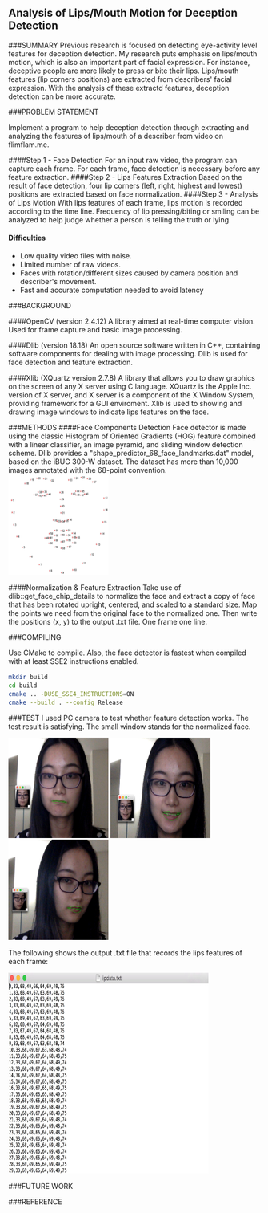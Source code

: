 ## Analysis of Lips/Mouth Motion for Deception Detection

###SUMMARY
Previous research is focused on detecting eye-activity level features for deception detection. My research puts emphasis on lips/mouth motion, which is also an important part of facial expression. For instance, deceptive people are more likely to press or bite their lips. Lips/mouth features (lip corners positions) are extracted from describers' facial expression. With the analysis of these extractd features, deception detection can be more accurate.

###PROBLEM STATEMENT

Implement a program to help deception detection through extracting and analyzing the features of lips/mouth of a describer from video on flimflam.me.

####Step 1 - Face Detection
For an input raw video, the program can capture each frame. For each frame, face detection is necessary before any feature extraction.
####Step 2 - Lips Features Extraction
Based on the result of face detection, four lip corners (left, right, highest and lowest) positions are extracted based on face normalization.
####Step 3 - Analysis of Lips Motion
With lips features of each frame, lips motion is recorded according to the time line. Frequency of lip pressing/biting or smiling can be analyzed to help judge whether a person is telling the truth or lying. 
#### Difficulties
* Low quality video files with noise.
* Limited number of raw videos.
* Faces with rotation/different sizes caused by camera position and describer's movement.
* Fast and accurate computation needed to avoid latency

###BACKGROUND

####OpenCV (version 2.4.12)
A library aimed at real-time computer vision. Used for frame capture and basic image processing.

####Dlib (version 18.18)
An open source software written in C++, containing software components for dealing with image processing. Dlib is used for face detection and feature extraction.

####Xlib (XQuartz version 2.7.8)
A library that allows you to draw graphics on the screen of any X server using C language. XQuartz is the Apple Inc. version of X server, and X server is a component of the  X Window System, providing framework for a GUI enviroment. Xlib is used to showing and drawing image windows to indicate lips features on the face.

###METHODS
####Face Components Detection
Face detector is made using the classic Histogram of Oriented Gradients (HOG) feature combined with a linear classifier, an image pyramid,
and sliding window detection scheme. Dlib provides a "shape_predictor_68_face_landmarks.dat" model, based on the iBUG 300-W dataset. The dataset has more than 10,000 images annotated with the 68-point convention.
<img src="https://raw.githubusercontent.com/aaron7777/lipfeatures/master/pic/figure_68_markup.jpg" width="200px" height="200px">

####Normalization & Feature Extraction
Take use of dlib::get_face_chip_details to normalize the face and extract a copy of face that has been rotated upright, centered, and scaled to a standard size. Map the points we need from the original face to the normalized one. Then write the positions (x, y) to the output .txt file. One frame one line.

###COMPILING

Use CMake to compile. Also, the face detector is fastest when compiled with at least SSE2 instructions enabled.

```bash
mkdir build
cd build
cmake .. -DUSE_SSE4_INSTRUCTIONS=ON
cmake --build . --config Release
```

###TEST
I used PC camera to test whether feature detection works.
The test result is satisfying. The small window stands for the normalized face.

<img src="https://raw.githubusercontent.com/aaron7777/lipfeatures/master/pic/face1.jpg" width="200px" height="200px">
<img src="https://raw.githubusercontent.com/aaron7777/lipfeatures/master/pic/face2.jpg" width="200px" height="200px">
<img src="https://raw.githubusercontent.com/aaron7777/lipfeatures/master/pic/face3.jpg" width="200px" height="200px">

The following shows the output .txt file that records the lips features of each frame:

<img src="https://raw.githubusercontent.com/aaron7777/lipfeatures/master/pic/lipdata.jpg" width="400px" height="400px">


###FUTURE WORK

###REFERENCE
